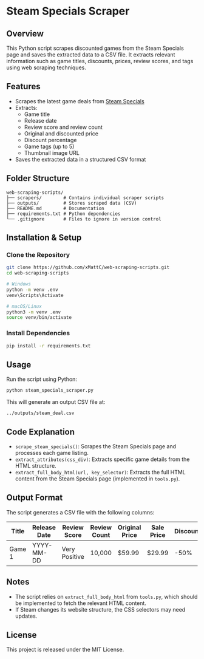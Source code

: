 # Steam Specials Scraper

## Overview
This Python script scrapes discounted games from the Steam Specials page and saves the extracted data to a CSV file. It extracts relevant information such as game titles, discounts, prices, review scores, and tags using web scraping techniques.

## Features
- Scrapes the latest game deals from [Steam Specials](https://store.steampowered.com/specials)
- Extracts:
  - Game title
  - Release date
  - Review score and review count
  - Original and discounted price
  - Discount percentage
  - Game tags (up to 5)
  - Thumbnail image URL
- Saves the extracted data in a structured CSV format

## Folder Structure

```plaintext
web-scraping-scripts/
├── scrapers/        # Contains individual scraper scripts
├── outputs/         # Stores scraped data (CSV)
├── README.md        # Documentation
├── requirements.txt # Python dependencies
└── .gitignore       # Files to ignore in version control
```

## Installation & Setup

### Clone the Repository
```bash
git clone https://github.com/xMattC/web-scraping-scripts.git
cd web-scraping-scripts

# Windows
python -m venv .env
venv\Scripts\Activate

# macOS/Linux
python3 -m venv .env
source venv/bin/activate
```

### Install Dependencies
```bash
pip install -r requirements.txt
```

## Usage
Run the script using Python:

```bash
python steam_specials_scraper.py
```

This will generate an output CSV file at:

```
../outputs/steam_deal.csv
```

## Code Explanation
- `scrape_steam_specials()`: Scrapes the Steam Specials page and processes each game listing.
- `extract_attributes(css_div)`: Extracts specific game details from the HTML structure.
- `extract_full_body_html(url, key_selector)`: Extracts the full HTML content from the Steam Specials page (implemented in `tools.py`).

## Output Format
The script generates a CSV file with the following columns:

| Title | Release Date | Review Score | Review Count | Original Price | Sale Price | Discount | Tags | Thumbnail URL |
|--------|--------------|-------------|-------------|----------------|------------|-----------|------|--------------|
| Game 1 | YYYY-MM-DD   | Very Positive | 10,000 | $59.99 | $29.99 | -50% | Action, RPG | Image URL |

## Notes
- The script relies on `extract_full_body_html` from `tools.py`, which should be implemented to fetch the relevant HTML content.
- If Steam changes its website structure, the CSS selectors may need updates.

## License
This project is released under the MIT License.
